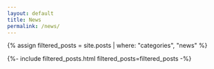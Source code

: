 ```yaml
---
layout: default
title: News
permalink: /news/
---
```

{% assign filtered_posts = site.posts | where: "categories", "news" %}

{%- include filtered_posts.html filtered_posts=filtered_posts -%}
